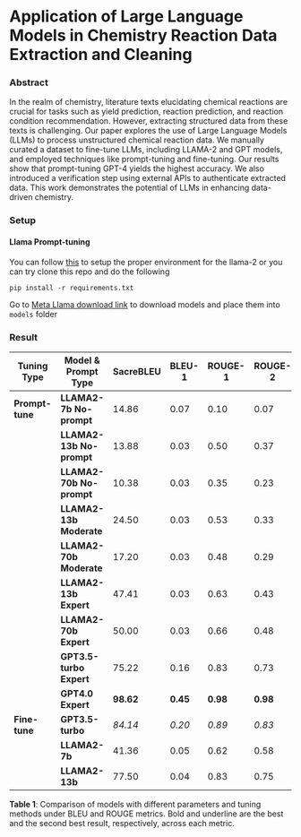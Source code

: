 # Application of Large Language Models in Chemistry Reaction Data Extraction and Cleaning
### Abstract
In the realm of chemistry, literature texts elucidating chemical reactions are crucial for tasks such as yield prediction, reaction prediction, and reaction condition recommendation. However, extracting structured data from these texts is challenging. Our paper explores the use of Large Language Models (LLMs) to process unstructured chemical reaction data. We manually curated a dataset to fine-tune LLMs, including LLAMA-2 and GPT models, and employed techniques like prompt-tuning and fine-tuning. Our results show that prompt-tuning GPT-4 yields the highest accuracy. We also introduced a verification step using external APIs to authenticate extracted data. This work demonstrates the potential of LLMs in enhancing data-driven chemistry.
### Setup
#### Llama Prompt-tuning
You can follow [this](https://github.com/meta-llama/llama-recipes/tree/main) to setup the proper environment for the llama-2 or you can try clone this repo and do the following
```
pip install -r requirements.txt
```
Go to [Meta Llama download link](https://llama.meta.com/llama-downloads/) to download models and place them into `models` folder
### Result
| **Tuning Type** | **Model & Prompt Type** | **SacreBLEU** | **BLEU-1** | **ROUGE-1** | **ROUGE-2** | **ROUGE-L** |
|-----------------|-------------------------|---------------|------------|-------------|-------------|-------------|
| **Prompt-tune** | **LLAMA2-7b No-prompt**  | 14.86         | 0.07       | 0.10        | 0.07        | 0.09        |
|                 | **LLAMA2-13b No-prompt** | 13.88         | 0.03       | 0.50        | 0.37        | 0.40        |
|                 | **LLAMA2-70b No-prompt** | 10.38         | 0.03       | 0.35        | 0.23        | 0.26        |
|                 | **LLAMA2-13b Moderate**  | 24.50         | 0.03       | 0.53        | 0.33        | 0.43        |
|                 | **LLAMA2-70b Moderate**  | 17.20         | 0.03       | 0.48        | 0.29        | 0.41        |
|                 | **LLAMA2-13b Expert**    | 47.41         | 0.03       | 0.63        | 0.43        | 0.55        |
|                 | **LLAMA2-70b Expert**    | 50.00         | 0.03       | 0.66        | 0.48        | 0.59        |
|                 | **GPT3.5-turbo Expert**  | 75.22         | 0.16       | 0.83        | 0.73        | 0.74        |
|                 | **GPT4.0 Expert**        | **98.62**     | **0.45**   | **0.98**    | **0.98**    | **0.98**    |
| **Fine-tune**   | **GPT3.5-turbo**         | _84.14_       | _0.20_     | _0.89_      | _0.83_      | _0.85_      |
|                 | **LLAMA2-7b**            | 41.36         | 0.05       | 0.62        | 0.58        | 0.58        |
|                 | **LLAMA2-13b**           | 77.50         | 0.04       | 0.83        | 0.75        | 0.77        |

**Table 1**: Comparison of models with different parameters and tuning methods under BLEU and ROUGE metrics. Bold and underline are the best and the second best result, respectively, across each metric.

###


